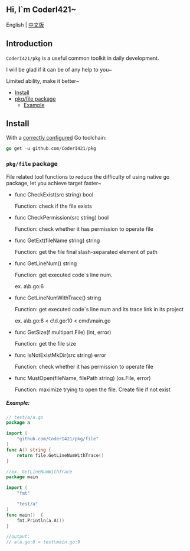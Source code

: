 

## Hi, I`m CoderI421~

English | [中文版](https://github.com/CoderI421/pkg/blob/main/README_CN.md)

## Introduction

`CoderI421/pkg`  is a  useful common toolkit in daily development.

I will be glad if it can be of any help to you~

Limited ability, make it better~

- [Install](https://github.com/CoderI421/pkg/edit/main/README.md#install)
- [pkg/file package](https://github.com/CoderI421/pkg/edit/main/README.md#pkgfile-package)
  - [Example](https://github.com/CoderI421/pkg/edit/main/README.md#example)

## Install

With a [correctly configured](https://golang.org/doc/install#testing) Go toolchain:

```go
go get -u github.com/CoderI421/pkg
```

### `pkg/file` package

File related tool functions to reduce the difficulty of using native go package,  let you achieve target faster~

- func CheckExist(src string) bool

  Function: check if the file exists

- func CheckPermission(src string) bool

  Function: check whether it has permission to operate file

- func GetExt(fileName string) string

  Function: get the file final slash-separated element of path

- func GetLineNum() string

  Function: get executed code`s line num. 

  ex. a\b.go:6

- func GetLineNumWithTrace() string

  Function: get executed code`s line num and its trace link in its project

  ex. a\b.go:6 < c\d.go:10 < cmd\main.go

- func GetSize(f multipart.File) (int, error)

  Function: get the file size

- func IsNotExistMkDir(src string) error

  Function: check whether it has permission to operate file

- func MustOpen(fileName, filePath string) (os.File, error)

  Function: maximize trying to open the file. Create file if not exist

##### Example:

```go
// test/a/a.go
package a

import (
	"github.com/CoderI421/pkg/file"
)
func A() string {
    return file.GetLineNumWithTrace()
}
```

```go
//ex. GetLineNumWithTrace
package main

import (
	"fmt"

	"test/a"
)
func main()  {
    fmt.Println(a.A())
}

//output:
// a\a.go:8 < test\main.go:9
```
